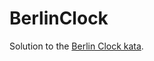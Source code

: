 # BerlinClock

Solution to the [Berlin Clock kata](https://www.codewars.com/kata/5a1463678ba9145a670000f9).
